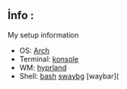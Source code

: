 ## İnfo : 
My setup information 

* OS: [Arch](https://archlinux.org/)
* Terminal: [konsole](https://alacritty.org)
* WM: [hyprland](https://hyprland.org)
* Shell: [bash](https://www.gnu.org/software/bash/)
[swaybg](https://github.com/swaywm/swaybg/)
[waybar](
![]()
![]()
